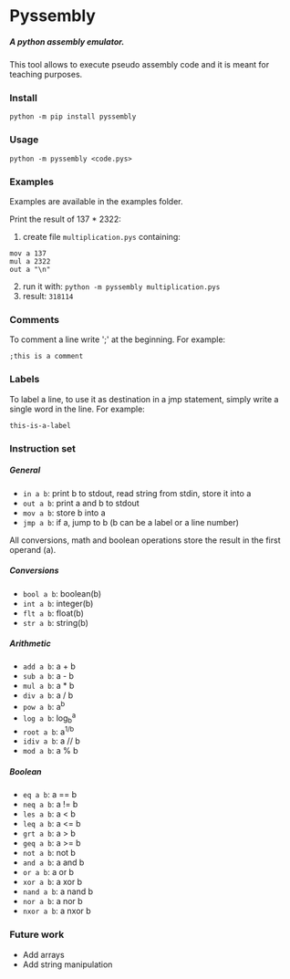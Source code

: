 # Pyssembly
##### A python assembly emulator.
This tool allows to execute pseudo assembly code and it is meant for teaching purposes.

### Install
`python -m pip install pyssembly`

### Usage
`python -m pyssembly <code.pys>`

### Examples
Examples are available in the examples folder.

Print the result of 137 * 2322:

1) create file `multiplication.pys` containing:
```
mov a 137
mul a 2322
out a "\n"
```
2) run it with: `python -m pyssembly multiplication.pys`
3) result: `318114`

### Comments
To comment a line write ';' at the beginning. For example:

`;this is a comment`

### Labels
To label a line, to use it as destination in a jmp statement, simply write a single word in the line. For example:

`this-is-a-label`

### Instruction set

##### General
* `in a b`: print b to stdout, read string from stdin, store it into a
* `out a b`: print a and b to stdout
* `mov a b`: store b into a
* `jmp a b`: if a, jump to b (b can be a label or a line number)

All conversions, math and boolean operations store the result in the first operand (a).

##### Conversions
* `bool a b`: boolean(b)
* `int a b`: integer(b)
* `flt a b`: float(b)
* `str a b`: string(b)

##### Arithmetic
* `add a b`: a + b
* `sub a b`: a - b
* `mul a b`: a * b
* `div a b`: a / b
* `pow a b`: a<sup>b</sup>
* `log a b`: log<sub>b</sub><sup>a</sup>
* `root a b`: a<sup>1/b</sup>
* `idiv a b`: a // b
* `mod a b`: a % b

##### Boolean
* `eq a b`: a == b
* `neq a b`: a != b
* `les a b`: a < b
* `leq a b`: a <= b
* `grt a b`: a > b
* `geq a b`: a >= b
* `not a b`: not b
* `and a b`: a and b
* `or a b`: a or b
* `xor a b`: a xor b
* `nand a b`: a nand b
* `nor a b`: a nor b
* `nxor a b`: a nxor b

### Future work

* Add arrays
* Add string manipulation
